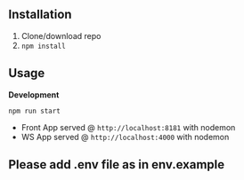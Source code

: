 ## Installation
1. Clone/download repo
2. `npm install`

## Usage
**Development**

`npm run start`

* Front App served @ `http://localhost:8181` with nodemon
* WS App served @ `http://localhost:4000` with nodemon

## Please add .env file as in env.example


